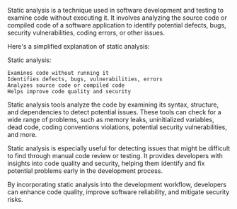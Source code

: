 Static analysis is a technique used in software development and testing to examine code without executing it. It involves analyzing the source code or compiled code of a software application to identify potential defects, bugs, security vulnerabilities, coding errors, or other issues.

Here's a simplified explanation of static analysis:

Static analysis:

    Examines code without running it
    Identifies defects, bugs, vulnerabilities, errors
    Analyzes source code or compiled code
    Helps improve code quality and security

Static analysis tools analyze the code by examining its syntax, structure, and dependencies to detect potential issues. These tools can check for a wide range of problems, such as memory leaks, uninitialized variables, dead code, coding conventions violations, potential security vulnerabilities, and more.

Static analysis is especially useful for detecting issues that might be difficult to find through manual code review or testing. It provides developers with insights into code quality and security, helping them identify and fix potential problems early in the development process.

By incorporating static analysis into the development workflow, developers can enhance code quality, improve software reliability, and mitigate security risks.